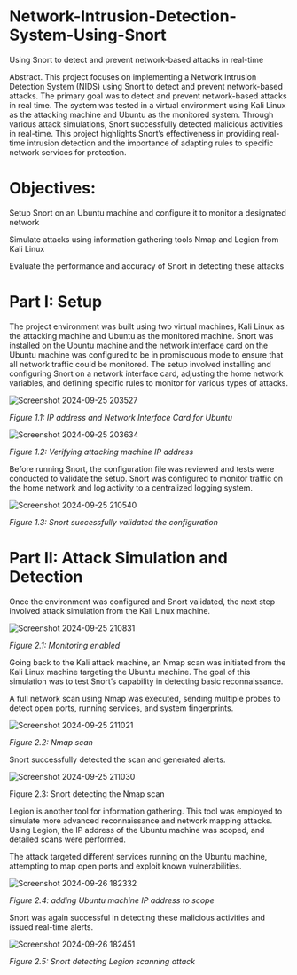 # Network-Intrusion-Detection-System-Using-Snort
Using Snort to detect and prevent network-based attacks in real-time

Abstract. This project focuses on implementing a Network Intrusion Detection System (NIDS) using Snort to detect and prevent network-based attacks. The primary goal was to detect and prevent network-based attacks in real time. The system was tested in a virtual environment using Kali Linux as the attacking machine and Ubuntu as the monitored system. Through various attack simulations, Snort successfully detected malicious activities in real-time. This project highlights Snort’s effectiveness in providing real-time intrusion detection and the importance of adapting rules to specific network services for protection.

# Objectives:

Setup Snort on an Ubuntu machine and configure it to monitor a designated network

Simulate attacks using information gathering tools Nmap and Legion from Kali Linux

Evaluate the performance and accuracy of Snort in detecting these attacks

# Part I: Setup

The project environment was built using two virtual machines, Kali Linux as the attacking machine and Ubuntu as the monitored machine. Snort was installed on the Ubuntu machine and the network interface card on the Ubuntu machine was configured to be in promiscuous mode to ensure that all network traffic could be monitored. The setup involved installing and configuring Snort on a network interface card, adjusting the home network variables, and defining specific rules to monitor for various types of attacks.

![Screenshot 2024-09-25 203527](https://github.com/user-attachments/assets/3a5a31d0-6d45-4007-8713-7cd5a4e8b887)

_Figure 1.1: IP address and Network Interface Card for Ubuntu_

![Screenshot 2024-09-25 203634](https://github.com/user-attachments/assets/ed09d6d8-287b-4317-b326-063cb24f12a7)

_Figure 1.2: Verifying attacking machine IP address_

Before running Snort, the configuration file was reviewed and tests were conducted to validate the setup. Snort was configured to monitor traffic on the home network and log activity to a centralized logging system.

![Screenshot 2024-09-25 210540](https://github.com/user-attachments/assets/8f926a06-dec9-4a8a-a083-c8855dd5e06c)

_Figure 1.3: Snort successfully validated the configuration_

# Part II: Attack Simulation and Detection

Once the environment was configured and Snort validated, the next step involved attack simulation from the Kali Linux machine.

![Screenshot 2024-09-25 210831](https://github.com/user-attachments/assets/b9ec2799-62da-4854-b0f1-6b8e59f32cff)

_Figure 2.1: Monitoring enabled_

Going back to the Kali attack machine, an Nmap scan was initiated from the Kali Linux machine targeting the Ubuntu machine. The goal of this simulation was to test Snort’s capability in detecting basic reconnaissance.

A full network scan using Nmap was executed, sending multiple probes to detect open ports, running services, and system fingerprints.

![Screenshot 2024-09-25 211021](https://github.com/user-attachments/assets/e49f3c87-5c34-4b94-8f7b-a89fb922fb18)

_Figure 2.2: Nmap scan_

Snort successfully detected the scan and generated alerts.

![Screenshot 2024-09-25 211030](https://github.com/user-attachments/assets/330a3b04-ebb4-48e9-b57d-077d40ed7a97)

Figure 2.3: Snort detecting the Nmap scan

Legion is another tool for information gathering. This tool was employed to simulate more advanced reconnaissance and network mapping attacks. Using Legion, the IP address of the Ubuntu machine was scoped, and detailed scans were performed.

The attack targeted different services running on the Ubuntu machine, attempting to map open ports and exploit known vulnerabilities.

![Screenshot 2024-09-26 182332](https://github.com/user-attachments/assets/7581cea5-3d67-4eaa-a0c6-91cfb368d5c0)

_Figure 2.4: adding Ubuntu machine IP address to scope_

Snort was again successful in detecting these malicious activities and issued real-time alerts.

![Screenshot 2024-09-26 182451](https://github.com/user-attachments/assets/e29c6977-57e0-43ad-bb2d-a9029d8ba209)

_Figure 2.5: Snort detecting Legion scanning attack_






